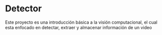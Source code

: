 # Detector
Este proyecto es una introducción básica a la visión computacional, el cual esta enfocado en detectar, extraer y almacenar información de un video 
